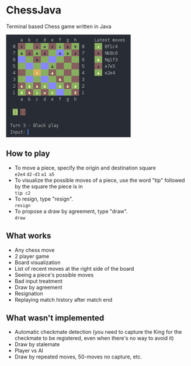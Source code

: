 # ChessJava
Terminal based Chess game written in Java

![Terminal interface](https://raw.githubusercontent.com/wendellavila/ChessJava/main/repo-assets/chessjava.png "Terminal interface")

## How to play
* To move a piece, specify the origin and destination square<br>
```e2e4``` ```d2-d3``` ```a1 a5```
* To visualize the possible moves of a piece, use the word "tip" followed by the square the piece is in<br>
```tip c2```
* To resign, type "resign".<br>
```resign```
* To propose a draw by agreement, type "draw".<br>
```draw```

## What works
* Any chess move
* 2 player game
* Board visualization
* List of recent moves at the right side of the board
* Seeing a piece's possible moves
* Bad input treatment
* Draw by agreement
* Resignation
* Replaying match history after match end

## What wasn't implemented
* Automatic checkmate detection (you need to capture the King for the checkmate to be registered, even when there's no way to avoid it)
* Draw by stalemate
* Player vs AI
* Draw by repeated moves, 50-moves no capture, etc.
